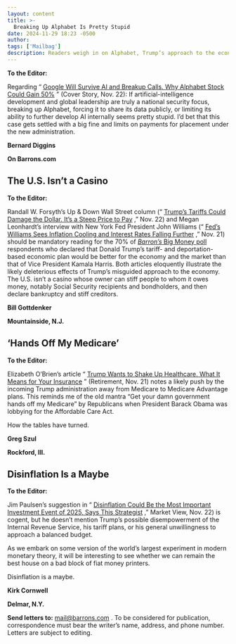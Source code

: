 ```yaml
---
layout: content
title: >-
  Breaking Up Alphabet Is Pretty Stupid
date: 2024-11-29 18:23 -0500
author: 
tags: ['Mailbag']
description: Readers weigh in on Alphabet, Trump’s approach to the economy, a likely push for Medicare Advantage plans, and disinflation.
---
```





 


 





**To the Editor:**
  

Regarding “
[Google Will Survive AI and Breakup Calls. Why Alphabet Stock Could Gain 50%](https://www.barrons.com/articles/buy-google-alphabet-stock-price-ai-doj-break-up-calls-3ea5d918?mod=article_inline)
” (Cover Story, Nov. 22): If artificial-intelligence development and global leadership are truly a national security focus, breaking up Alphabet, forcing it to share its data publicly, or limiting its ability to further develop AI internally seems pretty stupid. I’d bet that this case gets settled with a big fine and limits on payments for placement under the new administration.


**Bernard Diggins**
  

**On Barrons.com**


The U.S. Isn’t a Casino
-----------------------

 **To the Editor:**
  

Randall W. Forsyth’s Up & Down Wall Street column (“
[Trump’s Tariffs Could Damage the Dollar. It’s a Steep Price to Pay](https://www.barrons.com/articles/trumps-tariffs-damage-dollar-inflation-23609ee2?mod=article_inline)
,” Nov. 22) and Megan Leonhardt’s interview with New York Fed President John Williams (“
[Fed’s Williams Sees Inflation Cooling and Interest Rates Falling Further](https://www.barrons.com/articles/fed-williams-inflation-interest-rates-ad56c96d?mod=article_inline)
,” Nov. 21) should be mandatory reading for the 70% of
[*Barron’s* Big Money poll](https://www.barrons.com/articles/stocks-market-prediction-big-money-poll-5ffbe89b?mod=article_inline)
respondents who declared that Donald Trump’s tariff- and deportation-based economic plan would be better for the economy and the market than that of Vice President Kamala Harris. Both articles eloquently illustrate the likely deleterious effects of Trump’s misguided approach to the economy. The U.S. isn’t a casino whose owner can stiff people to whom it owes money, notably Social Security recipients and bondholders, and then declare bankruptcy and stiff creditors.


**Bill Gottdenker**
  

**Mountainside, N.J.**


‘Hands Off My Medicare’
-----------------------

 **To the Editor:**
  

Elizabeth O’Brien’s article “
[Trump Wants to Shake Up Healthcare. What It Means for Your Insurance](https://www.barrons.com/articles/trump-healthcare-insurance-medicare-00b41a15?mod=article_inline)
” (Retirement, Nov. 21) notes a likely push by the incoming Trump administration away from Medicare to Medicare Advantage plans. This reminds me of the old mantra “Get your damn government hands off my Medicare” by Republicans when President Barack Obama was lobbying for the Affordable Care Act.


How the tables have turned.


**Greg Szul**
  

**Rockford, Ill.**


Disinflation Is a Maybe
-----------------------

 **To the Editor:**
  

Jim Paulsen’s suggestion in “
[Disinflation Could Be the Most Important Investment Event of 2025, Says This Strategist](https://www.barrons.com/articles/disinflation-economy-markets-gold-energy-stocks-ddf58018?mod=article_inline)
,” Market View, Nov. 22) is cogent, but he doesn’t mention Trump’s possible disempowerment of the Internal Revenue Service, his tariff plans, or his general unwillingness to approach a balanced budget.


As we embark on some version of the world’s largest experiment in modern monetary theory, it will be interesting to see whether we can remain the best house on a bad block of fiat money printers. 


Disinflation is a maybe.


**Kirk Cornwell**
  

**Delmar, N.Y.**


  

**Send letters to:** 
[mail@barrons.com](mailto:mail@barrons.com)
. To be considered for publication, correspondence must bear the writer’s name, address, and phone number. Letters are subject to editing.









